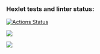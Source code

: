 ### Hexlet tests and linter status:

[![Actions Status](https://github.com/AnsGit/frontend-project-46/actions/workflows/hexlet-check.yml/badge.svg)](https://github.com/AnsGit/frontend-project-46/actions)

<a href="https://codeclimate.com/github/AnsGit/frontend-project-46/maintainability"><img src="https://api.codeclimate.com/v1/badges/df3e14f25edba304dd64/maintainability" /></a>

<a href="https://codeclimate.com/github/AnsGit/frontend-project-46/test_coverage"><img src="https://api.codeclimate.com/v1/badges/df3e14f25edba304dd64/test_coverage" /></a>
